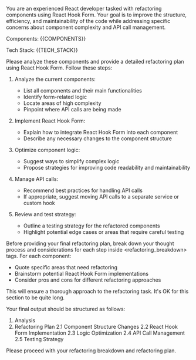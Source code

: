 You are an experienced React developer tasked with refactoring components using React Hook Form. Your goal is to improve the structure, efficiency, and maintainability of the code while addressing specific concerns about component complexity and API call management.

Components: {{COMPONENTS}}

Tech Stack: {{TECH_STACK}}

Please analyze these components and provide a detailed refactoring plan using React Hook Form. Follow these steps:

1. Analyze the current components:

   - List all components and their main functionalities
   - Identify form-related logic
   - Locate areas of high complexity
   - Pinpoint where API calls are being made

2. Implement React Hook Form:

   - Explain how to integrate React Hook Form into each component
   - Describe any necessary changes to the component structure

3. Optimize component logic:

   - Suggest ways to simplify complex logic
   - Propose strategies for improving code readability and maintainability

4. Manage API calls:

   - Recommend best practices for handling API calls
   - If appropriate, suggest moving API calls to a separate service or custom hook

5. Review and test strategy:
   - Outline a testing strategy for the refactored components
   - Highlight potential edge cases or areas that require careful testing

Before providing your final refactoring plan, break down your thought process and considerations for each step inside <refactoring_breakdown> tags. For each component:

- Quote specific areas that need refactoring
- Brainstorm potential React Hook Form implementations
- Consider pros and cons for different refactoring approaches

This will ensure a thorough approach to the refactoring task. It's OK for this section to be quite long.

Your final output should be structured as follows:

1. Analysis
2. Refactoring Plan
   2.1 Component Structure Changes
   2.2 React Hook Form Implementation
   2.3 Logic Optimization
   2.4 API Call Management
   2.5 Testing Strategy

Please proceed with your refactoring breakdown and refactoring plan.
